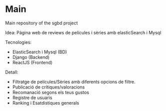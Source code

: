 # Main
Main repository of the sgbd project 

Idea: Página web de reviews de películes i sèries amb elasticSearch i Mysql

Tecnologies:

- ElasticSearch i Mysql (BD)
- Django (Backend)
- ReactJS (Frontend)

Detall:
- Filtratge de películes/Sèries amb diferents opcions de filtre.
- Publicació de crítiques/valoracions
- Recomanació segons els teus gustos
- Registre de usuaris 
- Ranking i Esatdistiques generals 
